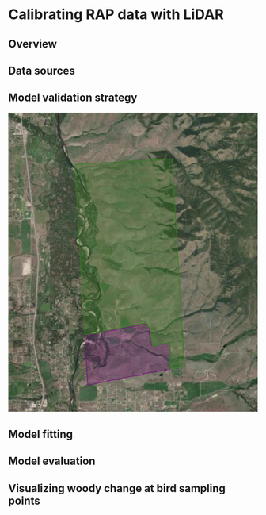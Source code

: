 # Calibrating RAP data with LiDAR

## Overview

## Data sources

## Model validation strategy
![test_train_area_designations](https://github.com/mosscoder/calibrate_rap/blob/main/results/figures/test_train_area_designations.png?raw=true "These areas denote the bounds of areas used for training and testing RAP calibration models.")

## Model fitting

## Model evaluation

## Visualizing woody change at bird sampling points

